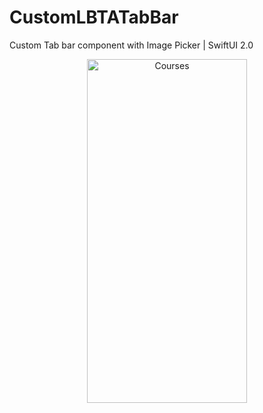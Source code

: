 # CustomLBTATabBar
Custom Tab bar component with Image Picker | SwiftUI 2.0

<p align="center">
  <img src="CustomLBTATabBar.gif" width="256" height="550" title="Courses">
</p>

